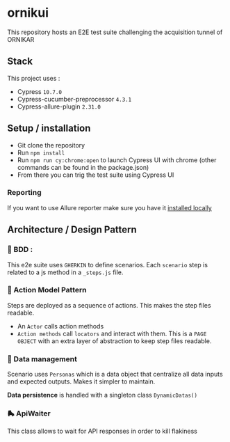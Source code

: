 # ornikui

This repository hosts an E2E test suite challenging the acquisition tunnel of ORNIKAR

## Stack

This project uses :

- Cypress `10.7.0`
- Cypress-cucumber-preprocessor `4.3.1`
- Cypress-allure-plugin `2.31.0`

## Setup / installation

- Git clone the repository
- Run `npm install`
- Run `npm run cy:chrome:open` to launch Cypress UI with chrome (other commands can be found in the package.json)
- From there you can trig the test suite using Cypress UI

### Reporting
If you want to use Allure reporter make sure you have it [installed locally](https://docs.qameta.io/allure-report/gettingstarted/quickstart)

## Architecture / Design Pattern

### 🔗 BDD :
This e2e suite uses `GHERKIN` to define scenarios. Each `scenario` step is related to  a js method in a `_steps.js` file.

### 🕺 Action Model Pattern
Steps are deployed as a sequence of actions.
This makes the step files readable.
- An `Actor` calls action methods
- `Action methods` call `locators` and interact with them.
This is a `PAGE OBJECT` with an extra layer of abstraction to keep step files readable.

### 🧩 Data management
Scenario uses `Personas` which is a data object that centralize all data inputs and expected outputs. Makes it simpler to maintain.

**Data persistence** is handled with a singleton class `DynamicDatas()`

### 🛼 ApiWaiter
This class allows to wait for API responses in order to kill flakiness
